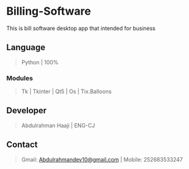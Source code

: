 # Billing-Software
 This is bill software desktop app that intended for business

## Language
>Python
>| 100%
### Modules
>Tk 
>| Tkinter
>| Qt5
>| Os
>| Tix.Balloons

## Developer
>Abdulrahman Haaji | ENG-CJ
## Contact
> Gmail: Abdulrahmandev10@gmail.com
> | Mobile: 252683533247


 
